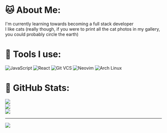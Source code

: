 # 🐱 About Me:
I'm currently learning towards becoming a full stack developer<br>I like cats (really though, if you were to print all the cat photos in my gallery, you could probably circle the earth)

# 🐧 Tools I use:
![JavaScript](https://img.shields.io/badge/javascript-%23323330.svg?style=for-the-badge&logo=javascript)
![React](https://img.shields.io/badge/react-%23323330.svg?style=for-the-badge&logo=react)
![Git VCS](https://img.shields.io/badge/git-%23323330.svg?style=for-the-badge&logo=git)
![Neovim](https://img.shields.io/badge/neovim-%23323330.svg?style=for-the-badge&logo=neovim)
![Arch Linux](https://img.shields.io/badge/Arch%20Linux-%23323330.svg?style=for-the-badge&logo=archlinux)

# 🐙 GitHub Stats:
![](https://github-readme-stats.vercel.app/api?username=aurum77&theme=gruvbox&hide_border=true&include_all_commits=true&count_private=false)<br/>
![](https://github-readme-streak-stats.herokuapp.com/?user=aurum77&theme=gruvbox&hide_border=true)<br/>
![](https://github-readme-stats.vercel.app/api/top-langs/?username=aurum77&theme=gruvbox&hide_border=true&include_all_commits=true&count_private=false&layout=compact)

---
[![](https://visitcount.itsvg.in/api?id=aurum77&icon=5&color=2)](https://visitcount.itsvg.in)
